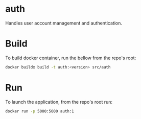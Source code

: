 # auth

Handles user account management and authentication.

# Build

To build docker container, run the bellow from the repo's root:

```sh
docker buildx build -t auth:<version> src/auth
```

# Run

To launch the application, from the repo's root run:

```sh
docker run -p 5000:5000 auth:1
```

